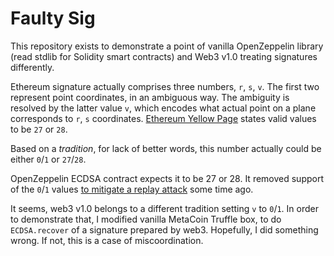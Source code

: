 # Faulty Sig

This repository exists to demonstrate a point of vanilla OpenZeppelin library (read stdlib for Solidity smart contracts)
and Web3 v1.0 treating signatures differently.

Ethereum signature actually comprises three numbers, `r`, `s`, `v`. The first two represent point coordinates,
in an ambiguous way. The ambiguity is resolved by the latter value `v`, which encodes what actual point on a plane
corresponds to `r`, `s` coordinates.
[Ethereum Yellow Page](https://ethereum.github.io/yellowpaper/paper.pdf) states valid values to be `27` or `28`.

Based on a _tradition_, for lack of better words, this number actually could be either `0`/`1` or `27`/`28`.

OpenZeppelin ECDSA contract expects it to be 27 or 28. It removed support of the `0`/`1` values
[to mitigate a replay attack](https://github.com/OpenZeppelin/openzeppelin-solidity/pull/1622) some time ago.

It seems, web3 v1.0 belongs to a different tradition setting `v` to `0`/`1`. In order to demonstrate that, I modified
vanilla MetaCoin Truffle box, to do `ECDSA.recover` of a signature prepared by web3. Hopefully, I did something wrong.
If not, this is a case of miscoordination.
